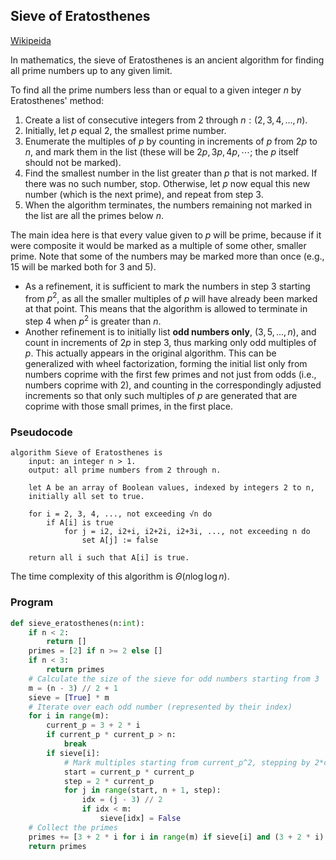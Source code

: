 ## Sieve of Eratosthenes

[Wikipeida](https://en.wikipedia.org/wiki/Sieve_of_Eratosthenes)

In mathematics, the sieve of Eratosthenes is an ancient algorithm for finding all prime numbers up to any given limit.

To find all the prime numbers less than or equal to a given integer $n$ by Eratosthenes' method:

1. Create a list of consecutive integers from $2$ through $n: (2, 3, 4, ..., n)$.
2. Initially, let $p$ equal $2$, the smallest prime number.
3. Enumerate the multiples of $p$ by counting in increments of $p$ from $2p$ to $n$, and mark them in the list (these will be $2p, 3p, 4p, \cdots$; the $p$ itself should not be marked).
4. Find the smallest number in the list greater than $p$ that is not marked. If there was no such number, stop. Otherwise, let $p$ now equal this new number (which is the next prime), and repeat from step 3.
5. When the algorithm terminates, the numbers remaining not marked in the list are all the primes below $n$.

The main idea here is that every value given to $p$ will be prime, because if it were composite it would be marked as a multiple of some other, smaller prime. Note that some of the numbers may be marked more than once (e.g., $15$ will be marked both for $3$ and $5$).

- As a refinement, it is sufficient to mark the numbers in step 3 starting from $p^2$, as all the smaller multiples of $p$ will have already been marked at that point. This means that the algorithm is allowed to terminate in step 4 when $p^2$ is greater than $n$.
- Another refinement is to initially list **odd numbers only**, $(3, 5, ..., n)$, and count in increments of $2p$ in step 3, thus marking only odd multiples of $p$. This actually appears in the original algorithm. This can be generalized with wheel factorization, forming the initial list only from numbers coprime with the first few primes and not just from odds (i.e., numbers coprime with $2$), and counting in the correspondingly adjusted increments so that only such multiples of $p$ are generated that are coprime with those small primes, in the first place.

### Pseudocode

```
algorithm Sieve of Eratosthenes is
    input: an integer n > 1.
    output: all prime numbers from 2 through n.

    let A be an array of Boolean values, indexed by integers 2 to n,
    initially all set to true.
    
    for i = 2, 3, 4, ..., not exceeding √n do
        if A[i] is true
            for j = i2, i2+i, i2+2i, i2+3i, ..., not exceeding n do
                set A[j] := false

    return all i such that A[i] is true.
```

The time complexity of this algorithm is $\Theta(n\log\log n)$.

### Program

```python
def sieve_eratosthenes(n:int):
    if n < 2:
        return []
    primes = [2] if n >= 2 else []
    if n < 3:
        return primes
    # Calculate the size of the sieve for odd numbers starting from 3
    m = (n - 3) // 2 + 1
    sieve = [True] * m
    # Iterate over each odd number (represented by their index)
    for i in range(m):
        current_p = 3 + 2 * i
        if current_p * current_p > n:
            break
        if sieve[i]:
            # Mark multiples starting from current_p^2, stepping by 2*current_p
            start = current_p * current_p
            step = 2 * current_p
            for j in range(start, n + 1, step):
                idx = (j - 3) // 2
                if idx < m:
                    sieve[idx] = False
    # Collect the primes
    primes += [3 + 2 * i for i in range(m) if sieve[i] and (3 + 2 * i) <= n]
    return primes

```